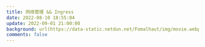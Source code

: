 ```yaml
---
title: 网络管理 && Ingress
date: 2022-08-10 18:55:04
update: 2022-09-01 21:00:00
background: url(https://data-static.netdun.net/Fomalhaut/img/movie.webp)
comments: false
---
```



